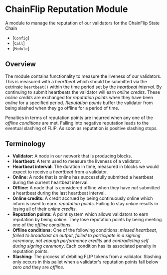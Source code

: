 # ChainFlip Reputation Module

A module to manage the reputation of our validators for the ChainFlip State Chain

- [`Config`]
- [`Call`]
- [`Module`]

## Overview

The module contains functionality to measure the liveness of our validators.  This is measured
with a *heartbeat* which should be submitted via the extrinsic `heartbeat()` within the time
period set by the *heartbeat interval*.  By continuing to submit heartbeats the validator will
earn *online credits*.  These *online credits* are exchanged for *reputation points*
when they have been *online* for a specified period.  *Reputation points* buffer the validator
from being slashed when they go offline for a period of time.

Penalties in terms of reputation points are incurred when any one of the *offline conditions* are
met.  Falling into negative reputation leads to the eventual slashing of FLIP.  As soon as reputation
is positive slashing stops.

## Terminology

- **Validator:** A node in our network that is producing blocks.
- **Heartbeat:** A term used to measure the liveness of a validator.
- **Heartbeat interval:** The duration in time, measured in blocks we would expect to receive a
  *heartbeat* from a validator.
- **Online:** A node that is online has successfully submitted a heartbeat during the current
  heartbeat interval.
- **Offline:** A node that is considered offline when they have *not* submitted a heartbeat during
  the last heartbeat interval.
- **Online credits:** A credit accrued by being continuously online which inturn is used to earn.
  *reputation points*.  Failing to stay *online* results in losing all of their *online credits*.
- **Reputation points:** A point system which allows validators to earn reputation by being *online*.
  They lose reputation points by being meeting one of the *offline conditions*.
- **Offline conditions:** One of the following conditions: *missed heartbeat*, *failed to broadcast
  an output*, *failed to participate in a signing ceremony*, *not enough performance credits* and
  *contradicting self during signing ceremony*.  Each condition has its associated penalty in
  reputation points.
- **Slashing:** The process of debiting FLIP tokens from a validator.  Slashing only occurs in this
  pallet when a validator's reputation points fall below zero *and* they are *offline*.